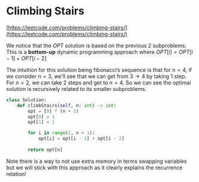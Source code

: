 # Climbing Stairs

[https://leetcode.com/problems/climbing-stairs/](https://leetcode.com/problems/climbing-stairs/)

We notice that the $OPT$ solution is based on the previous 2 subproblems. This is a **bottom-up** dynamic programming approach where $OPT[i] = OPT[i-1] + OPT[i-2]$

The intuition for this solution being fibonacci’s sequence is that for $n=4$, if we consider $n=3$, we’ll see that we can get from $3 \to 4$ by taking 1 step. For $n=2$, we can take 2 steps and get to $n=4$. So we can see the optimal solution is recursively related to its smaller subproblems.

```python
class Solution:
    def climbStairs(self, n: int) -> int:
        opt = [0] * (n + 1)
        opt[0] = 1
        opt[1] = 1

        for i in range(2, n + 1):
            opt[i] = opt[i - 1] + opt[i - 2]
        
        return opt[n]
```

Note there is a way to not use extra memory in terms swapping variables but we will stick with this approach as it clearly explains the recurrence relation!